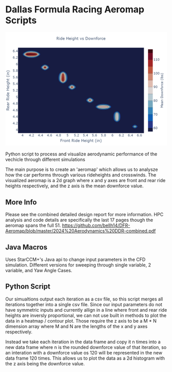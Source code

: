 # Dallas Formula Racing Aeromap Scripts

![Alt text](2024AeroMapV1/2024AeroMap.png)

Python script to process and visualize aerodynamic performance of the vechicle through different simulations

The main purpose is to create an 'aeromap' which allows us to analysze how the car performs through various rideheights and crosswinds.
The visualized aeromap is a 2d graph where x and y axes are front and rear ride heights respectively, and the z axis is the mean downforce value.

## More Info
Please see the combined detailed design report for more information. HPC analysis and code details are specifically the last 17 pages though the aeromap spans the full 51.
https://github.com/bellh14/DFR-Aeromap/blob/master/2024%20Aerodynamics%20DDR-combined.pdf 

## Java Macros

Uses StarCCM+'s Java api to change input parameters in the CFD simulation. Different versions for sweeping through single variable, 2 variable, and Yaw Angle Cases.

## Python Script

Our simualtions output each iteration as a csv file, so this script merges all iterations together into a single csv file.
Since our input parameters do not have symmetric inputs and currently allign in a line where front and rear ride heights are inversly proportional, we can not use built in methods to plot the data in a heatmap / contour plot. Those require the z axis to be a M * N dimension array where M and N are the lengths of the x and y axes respectively.

Instead we take each iteration in the data frame and copy it n times into a new data frame where n is the rounded downforce value of that iteration, so an interation with a downforce value os 120 will be represented in the new data frame 120 times. This allows us to plot the data as a 2d histogram  with the z axis being the downforce value.
